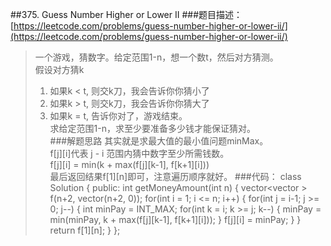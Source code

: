 ##375. Guess Number Higher or Lower II
###题目描述：[https://leetcode.com/problems/guess-number-higher-or-lower-ii/](https://leetcode.com/problems/guess-number-higher-or-lower-ii/)
> 一个游戏，猜数字。给定范围1-n，想一个数t，然后对方猜测。    
> 假设对方猜k    
> 1. 如果k < t, 则交k刀，我会告诉你你猜小了    
> 2. 如果k > t, 则交k刀，我会告诉你你猜大了
> 3. 如果k = t, 告诉你对了，游戏结束。    
求给定范围1-n，求至少要准备多少钱才能保证猜对。    
###解题思路
其实就是求最大值的最小值问题minMax。    
f[j][i]代表 j - i 范围内猜中数字至少所需钱数。    
f[j][i] = min(k + max(f[j][k-1], f[k+1][i]))    
最后返回结果f[1][n]即可，注意遍历顺序就好。
###代码：
	class Solution {
	public:
	    int getMoneyAmount(int n) {
	        vector<vector<int> > f(n+2, vector<int>(n+2, 0));
	        for(int i = 1; i <= n; i++) {
	            for(int j = i-1; j >= 0; j--) {
	                int minPay = INT_MAX;
	                for(int k = i; k >= j; k--) {
	                    minPay = min(minPay, k + max(f[j][k-1], f[k+1][i]));
	                }
	                f[j][i] = minPay;
	            }
	        }
	        return f[1][n];
	    }
	};